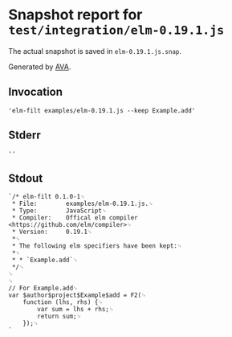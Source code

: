 # Snapshot report for `test/integration/elm-0.19.1.js`

The actual snapshot is saved in `elm-0.19.1.js.snap`.

Generated by [AVA](https://ava.li).

## Invocation

    'elm-filt examples/elm-0.19.1.js --keep Example.add'

## Stderr

    ''

## Stdout

    `/* elm-filt 0.1.0-1␊
     * File:        examples/elm-0.19.1.js.␊
     * Type:		JavaScript␊
     * Compiler:    Offical elm compiler <https://github.com/elm/compiler>␊
     * Version:		0.19.1␊
     *␊
     * The following elm specifiers have been kept:␊
     *␊
     * * `Example.add`␊
     */␊
    ␊
    ␊
    // For Example.add␊
    var $author$project$Example$add = F2(␊
    	function (lhs, rhs) {␊
    		var sum = lhs + rhs;␊
    		return sum;␊
    	});␊
    `
